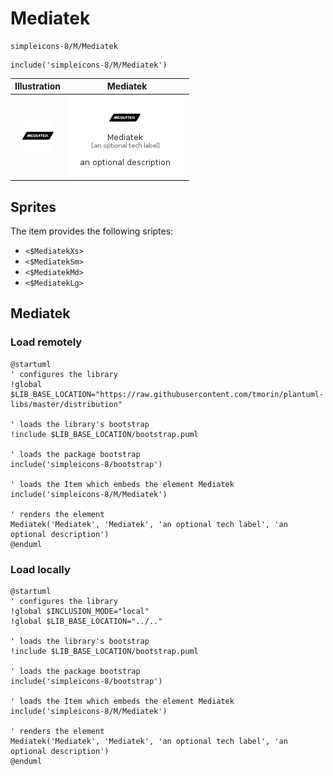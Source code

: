 # Mediatek


```text
simpleicons-8/M/Mediatek
```

```text
include('simpleicons-8/M/Mediatek')
```



| Illustration | Mediatek |
| :---: | :---: |
| ![illustration for Illustration](../../simpleicons-8/M/Mediatek.png) | ![illustration for Mediatek](../../simpleicons-8/M/Mediatek.Local.png) |



## Sprites
The item provides the following sriptes:

- `<$MediatekXs>`
- `<$MediatekSm>`
- `<$MediatekMd>`
- `<$MediatekLg>`





## Mediatek

### Load remotely
```plantuml
@startuml
' configures the library
!global $LIB_BASE_LOCATION="https://raw.githubusercontent.com/tmorin/plantuml-libs/master/distribution"

' loads the library's bootstrap
!include $LIB_BASE_LOCATION/bootstrap.puml

' loads the package bootstrap
include('simpleicons-8/bootstrap')

' loads the Item which embeds the element Mediatek
include('simpleicons-8/M/Mediatek')

' renders the element
Mediatek('Mediatek', 'Mediatek', 'an optional tech label', 'an optional description')
@enduml
```

### Load locally
```plantuml
@startuml
' configures the library
!global $INCLUSION_MODE="local"
!global $LIB_BASE_LOCATION="../.."

' loads the library's bootstrap
!include $LIB_BASE_LOCATION/bootstrap.puml

' loads the package bootstrap
include('simpleicons-8/bootstrap')

' loads the Item which embeds the element Mediatek
include('simpleicons-8/M/Mediatek')

' renders the element
Mediatek('Mediatek', 'Mediatek', 'an optional tech label', 'an optional description')
@enduml
```

